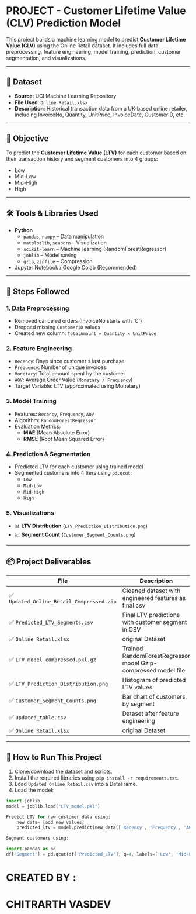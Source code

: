 # PROJECT - Customer Lifetime Value (CLV) Prediction Model

This project builds a machine learning model to predict **Customer Lifetime Value (CLV)** using the Online Retail dataset.
It includes full data preprocessing, feature engineering, model training, prediction, customer segmentation, and visualizations.

---

## 📁 Dataset

- **Source**: UCI Machine Learning Repository  
- **File Used**: `Online Retail.xlsx`  
- **Description**: Historical transaction data from a UK-based online retailer, including InvoiceNo, Quantity, UnitPrice, InvoiceDate, CustomerID, etc.

---

## 🎯 Objective

To predict the **Customer Lifetime Value (LTV)** for each customer based on their transaction history and segment customers into 4 groups:
- Low
- Mid-Low
- Mid-High
- High

---

## 🛠️ Tools & Libraries Used

- **Python**  
  - `pandas`, `numpy` – Data manipulation  
  - `matplotlib`, `seaborn` – Visualization  
  - `scikit-learn` – Machine learning (RandomForestRegressor)  
  - `joblib` – Model saving  
  - `gzip`, `zipfile` – Compression  
- Jupyter Notebook / Google Colab (Recommended)

---

## 🧩 Steps Followed

### 1. Data Preprocessing
- Removed canceled orders (InvoiceNo starts with 'C')
- Dropped missing `CustomerID` values
- Created new column: `TotalAmount = Quantity × UnitPrice`

### 2. Feature Engineering
- `Recency`: Days since customer's last purchase
- `Frequency`: Number of unique invoices
- `Monetary`: Total amount spent by the customer
- `AOV`: Average Order Value (`Monetary / Frequency`)
- Target Variable: LTV (approximated using Monetary)

### 3. Model Training
- Features: `Recency`, `Frequency`, `AOV`
- Algorithm: `RandomForestRegressor`
- Evaluation Metrics:  
  - **MAE** (Mean Absolute Error)  
  - **RMSE** (Root Mean Squared Error)

### 4. Prediction & Segmentation
- Predicted LTV for each customer using trained model
- Segmented customers into 4 tiers using `pd.qcut`:
  - `Low`
  - `Mid-Low`
  - `Mid-High`
  - `High`

### 5. Visualizations
- 📊 **LTV Distribution** (`LTV_Prediction_Distribution.png`)
- 📈 **Segment Count** (`Customer_Segment_Counts.png`)

---

## 📦 Project Deliverables

| File | Description |
|------|-------------|
| ✅ `Updated_Online_Retail_Compressed.zip` | Cleaned dataset with engineered features as final csv |
| ✅ `Predicted_LTV_Segments.csv` | Final  LTV predictions with customer segment in CSV |
| ✅ `Online Retail.xlsx` | original Dataset |
| ✅ `LTV_model_compressed.pkl.gz` | Trained RandomForestRegressor model Gzip-compressed model file |
| ✅ `LTV_Prediction_Distribution.png` | Histogram of predicted LTV values |
| ✅ `Customer_Segment_Counts.png` | Bar chart of customers by segment |
| ✅ `Updated_table.csv` |  Dataset after feature engineering |
| ✅ `Online Retail.xlsx` | original Dataset |

---

## 📌 How to Run This Project

1. Clone/download the dataset and scripts.
2. Install the required libraries using `pip install -r requirements.txt`.
3. Load `Updated_Online_Retail.csv` into a DataFrame.
4. Load the model:

```python
import joblib
model = joblib.load("LTV_model.pkl")

Predict LTV for new customer data using:
    new_data= [add new values]
    predicted_ltv = model.predict(new_data[['Recency', 'Frequency', 'AOV']])

Segment customers using:

import pandas as pd
df['Segment'] = pd.qcut(df['Predicted_LTV'], q=4, labels=['Low', 'Mid-Low', 'Mid-High', 'High'])
```


# CREATED BY :
# CHITRARTH VASDEV
